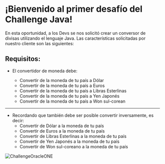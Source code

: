 # ¡Bienvenido al primer desafío del Challenge Java!

En esta oportunidad, a los Devs se nos solicitó crear un conversor de divisas utilizando el lenguaje Java. Las características solicitadas por nuestro cliente son las siguientes:

## Requisitos:
* El convertidor de moneda debe:

    - Convertir de la moneda de tu país a Dólar
    - Convertir de la moneda de tu país  a Euros
    - Convertir de la moneda de tu país  a Libras Esterlinas
    - Convertir de la moneda de tu país  a Yen Japonés
    - Convertir de la moneda de tu país  a Won sul-corean
    
---
* Recordando que también debe ser posible convertir inversamente, es decir:
    - Convertir de Dólar a la moneda de tu país
    - Convertir de Euros a la moneda de tu país
    - Convertir de Libras Esterlinas a la moneda de tu país
    - Convertir de Yen Japonés a la moneda de tu país
    - Convertir de Won sul-coreano a la moneda de tu país
 
![ChallengeOracleONE](https://github.com/davidperlaza14/Challenge_ONE_Conversor_Oracle/assets/85265710/39909eb0-aa20-4b10-b43b-7067820cdc98)



